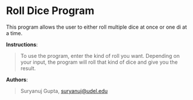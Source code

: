 # Roll Dice Program
This program allows the user to either roll multiple dice at once or one di at a time.

**Instructions**:
>To use the program, enter the kind of roll you want. Depending on your input, the program will roll that kind of dice and give you the result.

**Authors**: 
>Suryanuj Gupta, suryanuj@udel.edu

